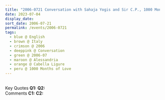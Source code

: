 ```yaml
---
title: "2006-0721 Conversation with Sahaja Yogis and Sir C.P., 1000 Months of Love, Palazzo Doria, Cabella Ligure, Alessandria, Italy"
date: 2023-07-04
display_date: 
sort_date: 2006-07-21
permalink: /events/2006-0721
tags:
  - blue @ English
  - brown @ Italy
  - crimson @ 2006
  - deeppink @ Conversation
  - green @ 2006-07
  - maroon @ Alessandria
  - orange @ Cabella Ligure
  - peru @ 1000 Months of Love
---
```


<br>

<wave-list>
  <list-title color="DarkSeaGreen" width="55">Key Quotes</list-title>
  <list-item color="BlanchedAlmond" width="280"><b>Q1:</b> <i></i></list-item>
  <list-item color="Lavender" width="280"><b>Q2:</b> <i></i></list-item>
</wave-list>

<br>

<wave-list>
  <list-title color="DarkSeaGreen" width="55">Comments</list-title>
  <list-item color="BlanchedAlmond" width="280"><b>C1:</b> <i></i></list-item>
  <list-item color="Lavender" width="280"><b>C2:</b> <i></i></list-item>
</wave-list>